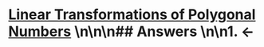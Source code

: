 # [Linear Transformations of Polygonal Numbers](https://projecteuler.net/problem=647) \n\n\n## Answers \n\n1. &larr;
